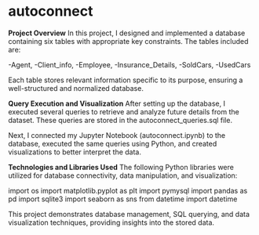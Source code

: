 # autoconnect
**Project Overview**
In this project, I designed and implemented a database containing six tables with appropriate key constraints. The tables included are:

-Agent,
-Client_info,
-Employee,
-Insurance_Details,
-SoldCars,
-UsedCars

Each table stores relevant information specific to its purpose, ensuring a well-structured and normalized database.

**Query Execution and Visualization**
After setting up the database, I executed several queries to retrieve and analyze future details from the dataset. These queries are stored in the autoconnect_queries.sql file.

Next, I connected my Jupyter Notebook (autoconnect.ipynb) to the database, executed the same queries using Python, and created visualizations to better interpret the data.

**Technologies and Libraries Used**
The following Python libraries were utilized for database connectivity, data manipulation, and visualization:

import os
import matplotlib.pyplot as plt
import pymysql
import pandas as pd
import sqlite3
import seaborn as sns
from datetime import datetime


This project demonstrates database management, SQL querying, and data visualization techniques, providing insights into the stored data.
